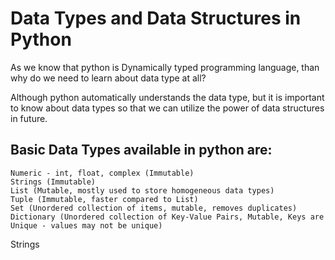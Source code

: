 # Data Types and Data Structures in Python

As we know that python is Dynamically typed programming language, than why do we need to learn about data type at all?

Although python automatically understands the data type, but it is important to know about data types so that we can utilize the power of data structures in future.

## Basic Data Types available in python are:

    Numeric - int, float, complex (Immutable)
    Strings (Immutable)
    List (Mutable, mostly used to store homogeneous data types)
    Tuple (Immutable, faster compared to List)
    Set (Unordered collection of items, mutable, removes duplicates)
    Dictionary (Unordered collection of Key-Value Pairs, Mutable, Keys are Unique - values may not be unique)
Strings
